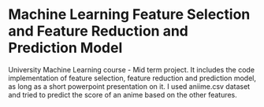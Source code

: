 # Machine Learning Feature Selection and Feature Reduction and Prediction Model
University Machine Learning course - Mid term project. It includes the code implementation of feature selection, feature reduction and prediction model, as long as a short powerpoint presentation on it. 
I used aniime.csv dataset and tried to predict the score of an anime based on the other features.  
